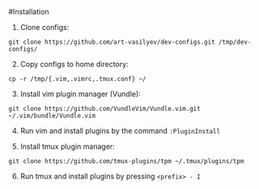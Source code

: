 #Installation

1. Clone configs:
```
git clone https://github.com/art-vasilyev/dev-configs.git /tmp/dev-configs/
```
2. Copy configs to home directory:
```
cp -r /tmp/{.vim,.vimrc,.tmux.conf} ~/
```
3. Install vim plugin manager (Vundle):
```
git clone https://github.com/VundleVim/Vundle.vim.git ~/.vim/bundle/Vundle.vim
```
4. Run vim and install plugins by the command `:PluginInstall`

5. Install tmux plugin manager:
```
git clone https://github.com/tmux-plugins/tpm ~/.tmux/plugins/tpm
```
6. Run tmux and install plugins by pressing `<prefix> - I`

